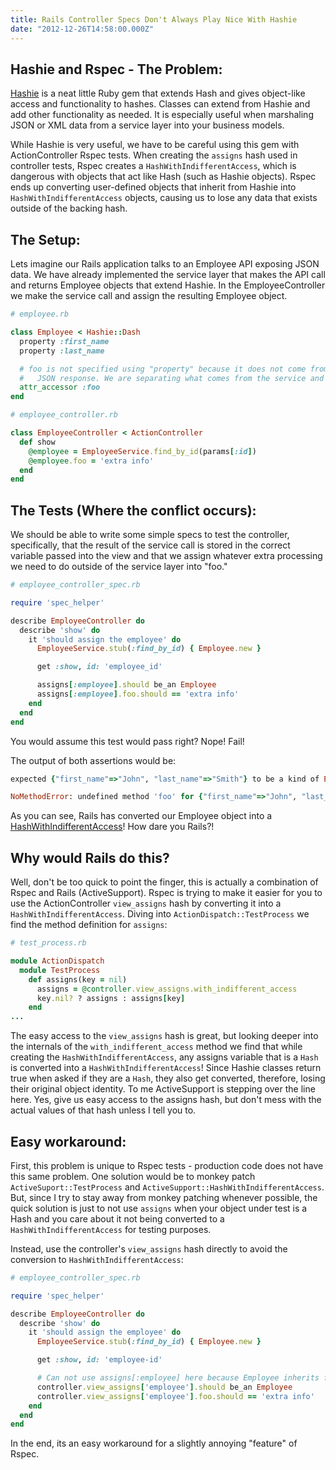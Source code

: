 ```yaml
---
title: Rails Controller Specs Don't Always Play Nice With Hashie
date: "2012-12-26T14:58:00.000Z"
---
```


## Hashie and Rspec - The Problem:

[Hashie](https://github.com/intridea/hashie) is a neat little Ruby gem that extends Hash and gives object-like access and functionality to hashes. Classes can extend from Hashie and add other functionality as needed. It is especially useful when marshaling JSON or XML data from a service layer into your business models.

While Hashie is very useful, we have to be careful using this gem with ActionController Rspec tests. When creating the `assigns` hash used in controller tests, Rspec creates a `HashWithIndifferentAccess`, which is dangerous with objects that act like Hash (such as Hashie objects). Rspec ends up converting user-defined objects that inherit from Hashie into `HashWithIndifferentAccess` objects, causing us to lose any data that exists outside of the backing hash.

## The Setup:

Lets imagine our Rails application talks to an Employee API exposing JSON data. We have already implemented the service layer that makes the API call and returns Employee objects that extend Hashie. In the EmployeeController we make the service call and assign the resulting Employee object.

```ruby
# employee.rb

class Employee < Hashie::Dash
  property :first_name
  property :last_name

  # foo is not specified using "property" because it does not come from the EmployeeService
  #   JSON response. We are separating what comes from the service and what does not.
  attr_accessor :foo
end
```

```ruby
# employee_controller.rb

class EmployeeController < ActionController
  def show
    @employee = EmployeeService.find_by_id(params[:id])
    @employee.foo = 'extra info'
  end
end
```

## The Tests (Where the conflict occurs):

We should be able to write some simple specs to test the controller, specifically, that the result of the service call is stored in the correct variable passed into the view and that we assign whatever extra processing we need to do outside of the service layer into "foo."

```ruby
# employee_controller_spec.rb

require 'spec_helper'

describe EmployeeController do
  describe 'show' do
    it 'should assign the employee' do
      EmployeeService.stub(:find_by_id) { Employee.new }

      get :show, id: 'employee_id'

      assigns[:employee].should be_an Employee
      assigns[:employee].foo.should == 'extra info'
    end
  end
end
```

You would assume this test would pass right? Nope! Fail!

The output of both assertions would be:

```ruby
expected {"first_name"=>"John", "last_name"=>"Smith"} to be a kind of Employee

NoMethodError: undefined method 'foo' for {"first_name"=>"John", "last_name"=>"Smith"}:ActiveSupport::HashWithIndifferentAccess
```

As you can see, Rails has converted our Employee object into a [HashWithIndifferentAccess](http://api.rubyonrails.org/classes/ActiveSupport/HashWithIndifferentAccess.html)! How dare you Rails?!

## Why would Rails do this?

Well, don't be too quick to point the finger, this is actually a combination of Rspec and Rails (ActiveSupport). Rspec is trying to make it easier for you to use the ActionController `view_assigns` hash by converting it into a `HashWithIndifferentAccess`. Diving into `ActionDispatch::TestProcess` we find the method definition for `assigns`:

```ruby
# test_process.rb

module ActionDispatch
  module TestProcess
    def assigns(key = nil)
      assigns = @controller.view_assigns.with_indifferent_access
      key.nil? ? assigns : assigns[key]
    end
...
```

The easy access to the `view_assigns` hash is great, but looking deeper into the internals of the `with_indifferent_access` method we find that while creating the `HashWithIndifferentAccess`, any assigns variable that is a `Hash` is converted into a `HashWithIndifferentAccess`! Since Hashie classes return true when asked if they are a `Hash`, they also get converted, therefore, losing their original object identity. To me ActiveSupport is stepping over the line here. Yes, give us easy access to the assigns hash, but don't mess with the actual values of that hash unless I tell you to.

## Easy workaround:

First, this problem is unique to Rspec tests - production code does not have this same problem. One solution would be to monkey patch `ActiveSuport::TestProcess` and `ActiveSupport::HashWithIndifferentAccess`. But, since I try to stay away from monkey patching whenever possible, the quick solution is just to not use `assigns` when your object under test is a Hash and you care about it not being converted to a `HashWithIndifferentAccess` for testing purposes.

Instead, use the controller's `view_assigns` hash directly to avoid the conversion to `HashWithIndifferentAccess`:

```ruby
# employee_controller_spec.rb

require 'spec_helper'

describe EmployeeController do
  describe 'show' do
    it 'should assign the employee' do
      EmployeeService.stub(:find_by_id) { Employee.new }

      get :show, id: 'employee-id'

      # Can not use assigns[:employee] here because Employee inherits from Hashie
      controller.view_assigns['employee'].should be_an Employee
      controller.view_assigns['employee'].foo.should == 'extra info'
    end
  end
end
```

In the end, its an easy workaround for a slightly annoying "feature" of Rspec.
